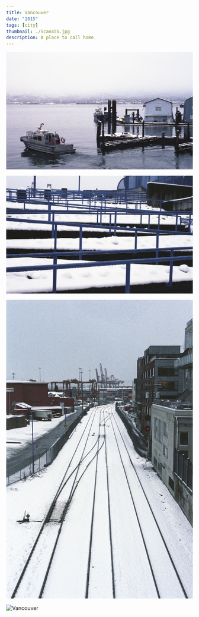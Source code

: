 ```yaml
---
title: Vancouver
date: "2015"
tags: [city]
thumbnail: ./Scan455.jpg
description: A place to call home.
---
```

![Vancouver](./Scan463.jpg)

![Vancouver](./Scan475.jpg)

![Vancouver](./Scan476.jpg)

![Vancouver](./Scan234.jpg)